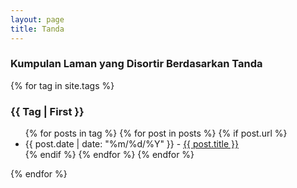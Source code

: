 ```yaml
---
layout: page
title: Tanda
---
```

### Kumpulan Laman yang Disortir Berdasarkan Tanda

<section id="tanda">
{% for tag in site.tags %}
 <h3 id="{{ tag | first }}"><font style="text-transform: capitalize;">{{ tag | first }}</font></h3>
    <ul>
    {% for posts in tag %}
      {% for post in posts %}
        {% if post.url %}
          <li>{{ post.date | date: "%m/%d/%Y" }} - <a href="{{ post.url }}">{{ post.title }}</a></li>
	{% endif %}
      {% endfor %}
    {% endfor %}
    </ul>
{% endfor %}
</section>

